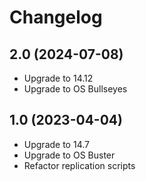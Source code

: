 # Changelog

## 2.0 (2024-07-08)

- Upgrade to 14.12
- Upgrade to OS Bullseyes

## 1.0 (2023-04-04)

- Upgrade to 14.7
- Upgrade to OS Buster
- Refactor replication scripts
